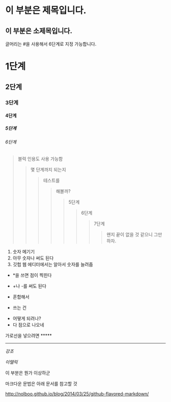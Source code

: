 이 부분은 제목입니다.
=============
이 부분은 소제목입니다.
-------------

글머리는 #을 사용해서 6단계로 지정 가능합니다.
# 1단계
## 2단계
### 3단계
#### 4단계
##### 5단계
###### 6단계

> 블럭 인용도 사용 가능함
>> 몇 단계까지 되는지
>>> 테스트를
>>>> 해볼까?
>>>>> 5단계
>>>>>> 6단계
>>>>>>> 7단계
>>>>>>>> 왠지 끝이 없을 것 같으니 그만하자.

1. 숫자 메기기
2. 아무 숫자나 써도 된다
3. 깃헙 웹 에디터에서는 알아서 숫자를 늘려줌

* *을 쓰면 점이 찍힌다

+ +나 -를 써도 된다

* 혼합해서
+ 쓰는 건
- 어떻게 되려나?
- 다 점으로 나오네

가로선을 넣으려면 *****
*****
*강조*

_이탤릭_

이 부분은 뭔가 이상하군

마크다운 문법은 아래 문서를 참고할 것

http://nolboo.github.io/blog/2014/03/25/github-flavored-markdown/
